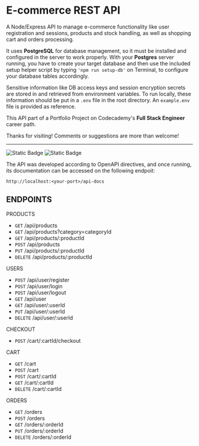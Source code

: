# E-commerce REST API
A Node/Express API to manage e-commerce functionality like user registration and sessions, products and stock handling, as well as shopping cart and orders processing.

It uses **PostgreSQL** for database management, so it must be installed and configured in the server to work properly. With your **Postgres** server running, you have to create your target database and then use the included setup helper script by typing `'npm run setup-db'` on Terminal, to configure your database tables accordingly.

Sensitive information like DB access keys and session encryption secrets are stored in and retrieved from environment variables. To run locally, these information should be put in a `.env` file in the root directory. An `example.env` file is provided as reference.

This API part of a Portfolio Project on Codecademy's **Full Stack Engineer** career path.

Thanks for visiting! Comments or suggestions are more than welcome!

---
![Static Badge](https://img.shields.io/badge/Version-1.0.5-blue?style=plastic)
![Static Badge](https://img.shields.io/badge/OpenAPI-v._3.0-green?style=plastic)

The API was developed according to OpenAPI directives, and once running, its documentation can be accessed on the following endpoit:

`http://localhost:<your-port>/api-docs`

## ENDPOINTS

PRODUCTS
- `GET` /api/products
- `GET` /api/products?category=categoryId
- `GET` /api/products/:productId
- `POST` /api/products
- `PUT` /api/products/:productId
- `DELETE` /api/products/:productId

USERS
- `POST` /api/user/register
- `POST` /api/user/login
- `POST` /api/user/logout
- `GET` /api/user
- `GET` /api/user/:userId
- `PUT` /api/user/:userId
- `DELETE` /api/user/:userId

CHECKOUT
- `POST` /cart/:cartId/checkout

CART
- `GET` /cart
- `POST` /cart
- `POST` /cart/:cartId
- `GET` /cart/:cartId
- `DELETE` /cart/:cartId

ORDERS
- `GET` /orders
- `POST` /orders
- `GET` /orders/:orderId
- `PUT` /orders/:orderId
- `DELETE` /orders/:orderId
